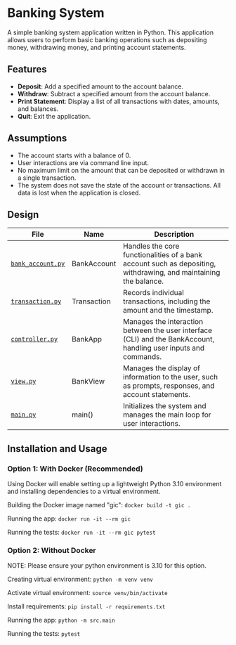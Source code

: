 # Banking System

A simple banking system application written in Python. This application allows users to perform basic banking operations such as depositing money, withdrawing money, and printing account statements.

## Features

- **Deposit**: Add a specified amount to the account balance.
- **Withdraw**: Subtract a specified amount from the account balance.
- **Print Statement**: Display a list of all transactions with dates, amounts, and balances.
- **Quit**: Exit the application.

## Assumptions
- The account starts with a balance of 0.
- User interactions are via command line input.
- No maximum limit on the amount that can be deposited or withdrawn in a single transaction.
- The system does not save the state of the account or transactions. All data is lost when the application is closed.

## Design
| File | Name | Description |
| --- | --- | --- |
| [`bank_account.py`](src/models/bank_account.py) | BankAccount | Handles the core functionalities of a bank account such as depositing, withdrawing, and maintaining the balance. |
| [`transaction.py`](src/models/transaction.py) | Transaction | Records individual transactions, including the amount and the timestamp. |
| [`controller.py`](src/service/controller.py) | BankApp | Manages the interaction between the user interface (CLI) and the BankAccount, handling user inputs and commands. |
| [`view.py`](src/service/view.py) | BankView | Manages the display of information to the user, such as prompts, responses, and account statements. |
| [`main.py`](src/main.py) | main() | Initializes the system and manages the main loop for user interactions. |

## Installation and Usage
### Option 1: With Docker (Recommended)
Using Docker will enable setting up a lightweight Python 3.10 environment and installing dependencies to a virtual environment.

Building the Docker image named "gic":
    ```docker build -t gic .
        ```

Running the app:
    ```docker run -it --rm gic
        ```

Running the tests:
    ```docker run -it --rm gic pytest
        ```

### Option 2: Without Docker
NOTE: Please ensure your python environment is 3.10 for this option.

Creating virtual environment: ```python -m venv venv```

Activate virtual environment: ```source venv/bin/activate```

Install requirements: ```pip install -r requirements.txt```

Running the app: ```python -m src.main```

Running the tests: ```pytest```
